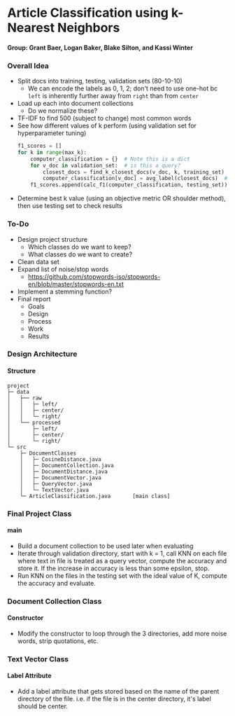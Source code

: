 # Article Classification using k-Nearest Neighbors
#### Group: Grant Baer, Logan Baker, Blake Silton, and Kassi Winter

### Overall Idea
* Split docs into training, testing, validation sets (80-10-10)
  * We can encode the labels as 0, 1, 2; 
    don't need to use one-hot bc `left` is inherently further away from `right` than from `center`
* Load up each into document collections
  * Do we normalize these?
* TF-IDF to find 500 (subject to change) most common words
* See how different values of k perform (using validation set for hyperparameter tuning)
    ```python
    f1_scores = []
    for k in range(max_k):
        computer_classification = {}  # Note this is a dict
        for v_doc in validation_set:  # is this a query?
            closest_docs = find_k_closest_docs(v_doc, k, training_set)
            computer_classification[v_doc] = avg_label(closest_docs)  # maybe median instead of mean?
        f1_scores.append(calc_f1(computer_classification, testing_set))
    ```
* Determine best k value (using an objective metric OR shoulder method), then use testing set to check results


### To-Do
* Design project structure
  * Which classes do we want to keep?
  * What classes do we want to create?
* Clean data set
* Expand list of noise/stop words
  * https://github.com/stopwords-iso/stopwords-en/blob/master/stopwords-en.txt
* Implement a stemming function?
* Final report
    * Goals
    * Design
    * Process
    * Work
    * Results

### Design Architecture

#### Structure
```
project
├─ data
│   ├── raw
│   │   ├─ left/
│   │   ├─ center/
│   │   └─ right/
│   └── processed
│       ├─ left/
│       ├─ center/
│       └─ right/
└─ src
    ├─ DocumentClasses
    │   ├─ CosineDistance.java
    │   ├─ DocumentCollection.java
    │   ├─ DocumentDistance.java
    │   ├─ DocumentVector.java
    │   ├─ QueryVector.java
    │   └─ TextVector.java
    └─ ArticleClassification.java       [main class]
```

### Final Project Class
#### main 
* Build a document collection to be used later when evaluating
* Iterate through validation directory, start with k = 1, call KNN on each file where text in file is treated as a query vector, compute the accuracy and store it.
If the increase in accuracy is less than some epsilon, stop.
* Run KNN on the files in the testing set with the ideal value of K, compute the accuracy and evaluate.

### Document Collection Class
#### Constructor
* Modify the constructor to loop through the 3 directories, add more noise words, strip quotations, etc.

### Text Vector Class
#### Label Attribute
* Add a label attribute that gets stored based on the name of the parent directory of the file. i.e. if the file is in the center directory, it's label should be center.